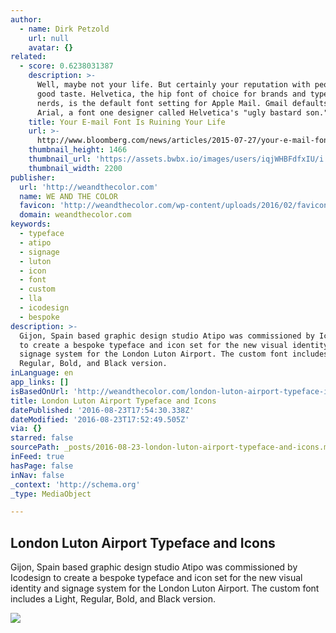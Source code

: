 ```yaml
---
author:
  - name: Dirk Petzold
    url: null
    avatar: {}
related:
  - score: 0.6238031387
    description: >-
      Well, maybe not your life. But certainly your reputation with people of
      good taste. Helvetica, the hip font of choice for brands and typeface
      nerds, is the default font setting for Apple Mail. Gmail defaults to
      Arial, a font one designer called Helvetica's "ugly bastard son."
    title: Your E-mail Font Is Ruining Your Life
    url: >-
      http://www.bloomberg.com/news/articles/2015-07-27/your-e-mail-font-is-ruining-your-life
    thumbnail_height: 1466
    thumbnail_url: 'https://assets.bwbx.io/images/users/iqjWHBFdfxIU/i.g7UxNyTw_I/v2/-1x-1.jpg'
    thumbnail_width: 2200
publisher:
  url: 'http://weandthecolor.com'
  name: WE AND THE COLOR
  favicon: 'http://weandthecolor.com/wp-content/uploads/2016/02/favicon-16x16.png'
  domain: weandthecolor.com
keywords:
  - typeface
  - atipo
  - signage
  - luton
  - icon
  - font
  - custom
  - lla
  - icodesign
  - bespoke
description: >-
  Gijon, Spain based graphic design studio Atipo was commissioned by Icodesign
  to create a bespoke typeface and icon set for the new visual identity and
  signage system for the London Luton Airport. The custom font includes a Light,
  Regular, Bold, and Black version.
inLanguage: en
app_links: []
isBasedOnUrl: 'http://weandthecolor.com/london-luton-airport-typeface-icons/48283'
title: London Luton Airport Typeface and Icons
datePublished: '2016-08-23T17:54:30.338Z'
dateModified: '2016-08-23T17:52:49.505Z'
via: {}
starred: false
sourcePath: _posts/2016-08-23-london-luton-airport-typeface-and-icons.md
inFeed: true
hasPage: false
inNav: false
_context: 'http://schema.org'
_type: MediaObject

---
```

<article style=""><h1>London Luton Airport Typeface and Icons</h1><p>Gijon, Spain based graphic design studio Atipo was commissioned by Icodesign to create a bespoke typeface and icon set for the new visual identity and signage system for the London Luton Airport. The custom font includes a Light, Regular, Bold, and Black version.</p><img src="http://weandthecolor.com/wp-content/uploads/2014/12/2-LLA-Font-Basic-character-set.png" /></article>